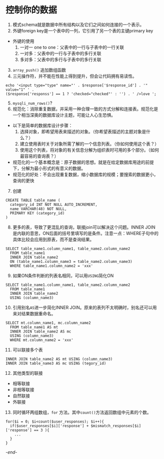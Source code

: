 # 控制你的数据

1. 模式schema就是数据中所有结构以及它们之间如何连接的一个表示。
2. 外键foreign key是一个表中的一列，它引用了另一个表的主键primary key
  * 外键的使用
    1. 一对一 one to one：父表中的一行与子表中的一行关联
    2. 一对多：父表中的一行与子表中的多行关联
    3. 多对多：父表中的多行与子表中的多行关联
3. `array_push()` 追加数组函数
4. 三元操作符，并不能在性能上得到提升，但会让代码拥有易读性。
```
echo '<input type="type" name="' . $response['$response_id'] . '" value="1" ' .
($response['responss'] == 1 ? 'checked="checked"' : '') . ' />love ';
```
5. `mysqli_num_rows()`?
6. 规范化：消除重复数据，并采用一种合理一致的方式分解和连接表。规范化是一个相当深奥的数据库设计主题，可能让人心生恐惧。
  * 以下是简单的数据库设计步骤：
    1. 选择对象，即希望用表来描述的对象。（你希望表描述的主题对象是什么？）
    2. 建立使用表时关于对象所需了解的一个信息列表。（你如何使用这个表？）
    3. 使用这个列表，将对象的有关信息分解为组织表时可用的多个部分。（如何最容易的查询表？）
  * 规范化的一个基本概念是：原子数据的思想。就是在给定数据库用途的前提下，分解为最小形式的有意义的数据。
  * 规范化的好处：不会出现重复数据，缩小数据库的规模；要搜索的数据更小，查询的更快
7. 创建
  ```
  CREATE TABLE table_name (
    category_id INT NOT NULL AUTO_INCREMENT,
    name VARCHAR(48) NOT NULL,
    PRIMARY KEY (category_id)
  )
  ```
8. 更多的表，导致了更混乱的查询，联接join可以解决这个问题。INNER JOIN是内联的意思，ON后面的括号里填写的是条件。注意一点：WHERE子句中的具体比较会应用到原表，而不是查询结果。
  ```
  SELECT table_name1.column_name1, table_name2.column_name2
    FROM table_name1
    INNER JOIN table_name2
    ON (table_name1.column_name3 = table_name2.column_name3)
    WHERE table_name1.column_name2 = 'xxx'
  ```
9. 如果ON条件判断的列表名相同，可以用`USING`简化ON
  ```
  SELECT table_name1.column_name1, table_name2.column_name2
    FROM table_name1
    INNER JOIN table_name2
    USING (column_name3)
  ```
10. 引用别名`AS`进一步简化INNER JOIN。原来的表列不太明确时，别名还可以用来对结果数据重命名。
  ```
  SELECT mt.column_name1, mc.column_name2
    FROM table_name1 AS mt
    INNER JOIN table_name2 AS mc
    USING (column_name3)
    WHERE mt.column_name2 = 'xxx'
  ```
11. 可以联接多个表
  ```
  INNER JOIN table_name2 AS mt USING (column_name3)
  INNER JOIN table_name3 AS mc USING (tegory_id)
  ```
12. 其他类型的联接
  * 相等联接
  * 非相等联接
  * 自然联接
  * 外联接
13. 同时循环两组数组，`for` 方法。其中`count()`方法返回数组中元素的个数。
  ```
  for($i = 0; $i<count($user_responses); $i++){
    if($user_responses[$i]['response'] + $mismatch_responses[$i]['response'] == 3 ){
      ...
    }
  }
  ```

*-end-*
